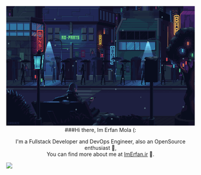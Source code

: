 <div id="header" align="center" >
  <img src="https://raw.githubusercontent.com/erfanmola/erfanmola/main/night.gif" height="320" />

  <div>
  ###Hi there, Im Erfan Mola (:
  
  I'm a Fullstack Developer and DevOps Engineer, also an OpenSource enthusiast 💎,  <br>
  You can find more about me at [ImErfan.ir](https://imerfan.ir/) 🐞.
  </div>
</div>
  
<div style="display:flex;">
 <img align="center" src="https://github-widgetbox.vercel.app/api/profile?username=ErfanMola&data=followers,repositories,stars,commits&theme=darkmode" />
<!--  <img align="center" src="https://raw.githubusercontent.com/erfanmola/erfanmola/main/gitartwork.svg" /> -->
<!--  <img align="center" src="https://raw.githubusercontent.com/erfanmola/erfanmola/main/github-metrics.svg" />  -->
 
  <!--START_SECTION:waka-->
  <!--END_SECTION:waka-->
</div>
